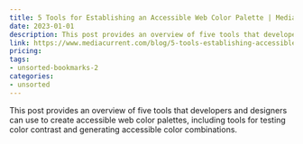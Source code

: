 ```yaml
---
title: 5 Tools for Establishing an Accessible Web Color Palette | Mediacurrent
date: 2023-01-01
description: This post provides an overview of five tools that developers and designers can use to create accessible web color palettes, including tools for testing color contrast and generating accessible color combinations.
link: https://www.mediacurrent.com/blog/5-tools-establishing-accessible-web-color-palette/
pricing: 
tags: 
- unsorted-bookmarks-2 
categories: 
- unsorted 
---
```


This post provides an overview of five tools that developers and designers can use to create accessible web color palettes, including tools for testing color contrast and generating accessible color combinations.